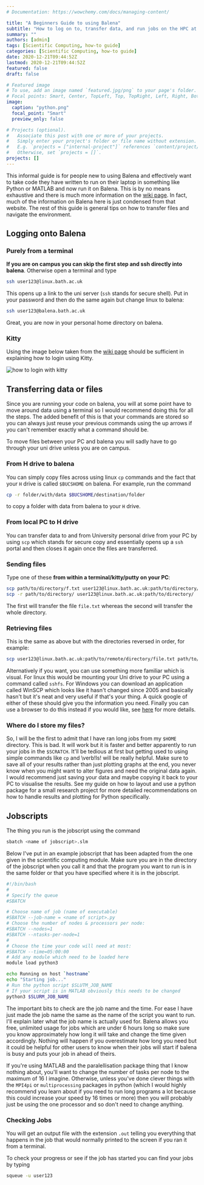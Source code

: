 ```yaml
---
# Documentation: https://wowchemy.com/docs/managing-content/

title: "A Beginners Guide to using Balena"
subtitle: "How to log on to, transfer data, and run jobs on the HPC at Bath"
summary: ""
authors: [admin]
tags: [Scientific Computing, how-to guide]
categories: [Scientific Computing, how-to guide]
date: 2020-12-21T09:44:52Z
lastmod: 2020-12-21T09:44:52Z
featured: false
draft: false

# Featured image
# To use, add an image named `featured.jpg/png` to your page's folder.
# Focal points: Smart, Center, TopLeft, Top, TopRight, Left, Right, BottomLeft, Bottom, BottomRight.
image:
  caption: "python.png"
  focal_point: "Smart"
  preview_only: false

# Projects (optional).
#   Associate this post with one or more of your projects.
#   Simply enter your project's folder or file name without extension.
#   E.g. `projects = ["internal-project"]` references `content/project/deep-learning/index.md`.
#   Otherwise, set `projects = []`.
projects: []
---
```


This informal guide is for people new to using Balena and effectively want to take code they have written to run on their laptop in something like Python or MATLAB and now run it on Balena. This is by no means exhaustive and there is much more information on the [wiki page](https://wiki.bath.ac.uk/display/BalenaHPC/Getting+Started). In fact, much of the information on Balena here is just condensed from that website. The rest of this guide is general tips on how to transfer files and navigate the environment.

## Logging onto Balena ##

### Purely from a terminal ###
**If you are on campus you can skip the first step and ssh directly into balena**. Otherwise open a terminal and type
```bash
ssh user123@linux.bath.ac.uk
```
This opens up a link to the uni server (`ssh` stands for secure shell). Put in your password and then do the same again but change linux to balena:
```bash
ssh user123@balena.bath.ac.uk
```
Great, you are now in your personal home directory on balena. 

### Kitty ###

Using the image below taken from the [wiki page](https://wiki.bath.ac.uk/display/BalenaHPC/Getting+Started) should be sufficient in explaining how to login using Kitty.

![how to login with kitty](/media/kitty.png)

## Transferring data or files ##

Since you are running your code on balena, you will at some point have to move around data using a terminal so I would recommend doing this for all the steps. The added benefit of this is that your commands are stored so you can always just reuse your previous commands using the up arrows if you can't remember exactly what a command should be.

To move files between your PC and balena you will sadly have to go through your uni drive unless you are on campus.

### From H drive to balena ###
You can simply copy files across using linux `cp` commands and the fact that your `H` drive is called `$BUCSHOME` on balena. For example, run the command
```bash
cp -r folder/with/data $BUCSHOME/destination/folder
```
to copy a folder with data from balena to your `H` drive.

### From local PC to H drive ###

You can transfer data to and from University personal drive from your PC by using `scp` which stands for secure copy and essentially opens up a `ssh` portal and then closes it again once the files are transferred.

### Sending files ###
Type one of these **from within a terminal/kitty/putty on your PC**:

```bash
scp path/to/directory/f.txt user123@linux.bath.ac.uk:path/to/directory/
scp -r path/to/directory/ user123@linux.bath.ac.uk:path/to/directory/
```
The first will transfer the file `file.txt` whereas the second will transfer the whole directory.

### Retrieving files ###
This is the same as above but with the directories reversed in order, for example:
```bash
scp user123@linux.bath.ac.uk:path/to/remote/directory/file.txt path/to/local/directory/
```

Alternatively if you want, you can use something more familiar which is visual. For linux this would be mounting your Uni drive to your PC using a command called `sshfs`. For Windows you can download an application called WinSCP which looks like it hasn't changed since 2005 and basically hasn't but it's neat and very useful if that's your thing. A quick google of either of these should give you the information you need. Finally you can use a browser to do this instead if you would like, see [here](https://www.bath.ac.uk/guides/access-and-share-your-work-online-using-files-bath/) for more details.

### Where do I store my files? ###

So, I will be the first to admit that I have ran long jobs from my `$HOME` directory. This is bad. It will work but it is faster and better apparently to run your jobs in the `$SCRATCH`. It'll be tedious at first but getting used to using simple commands like `cp` and \verb!ls! will be really helpful. Make sure to save all of your results rather than just plotting graphs at the end, you never know when you might want to alter figures and need the original data again. I would recommend just saving your data and maybe copying it back to your PC to visualise the results. See my guide on how to layout and use a python package for a small research project for more detailed recommendations on how to handle results and plotting for Python specifically.

## Jobscripts ##

The thing you run is the jobscript using the command 
```bash
sbatch <name of jobscript>.slm
```
Below I've put in an example jobscript that has been adapted from the one given in the scientific computing module. Make sure you are in the directory of the jobscript when you call it and that the program you want to run is in the same folder or that you have specified where it is in the jobscript.
```bash
#!/bin/bash 
#   
# Specify the queue
#SBATCH

# Choose name of job (name of executable) 
#SBATCH --job-name = <name of script>.py 
# Choose the number of nodes & processors per node: 
#SBATCH --nodes=1 
#SBATCH --ntasks-per-node=1 
# 
# Choose the time your code will need at most:
#SBATCH --time=05:00:00 
# Add any module which need to be loaded here 
module load python3

echo Running on host `hostname`
echo "Starting job..."
# Run the python script $SLUTM_JOB_NAME 
# If your script is in MATLAB obviously this needs to be changed
python3 $SLURM_JOB_NAME
```
The important bits to check are the job name and the time. For ease I have just made the job name the same as the name of the script you want to run. I'll explain later what the job name is actually used for. Balena allows you free, unlimited usage for jobs which are under 6 hours long so make sure you know approximately how long it will take and change the time given accordingly. Nothing will happen if you overestimate how long you need but it could be helpful for other users to know when their jobs will start if balena is busy and puts your job in ahead of theirs. 

If you're using MATLAB and the paralellisation package thing that I know nothing about, you'll want to change the number of tasks per node to the maximum of 16 I imagine. Otherwise, unless you've done clever things with the `MPI4pi` or `multiprocessing` packages in python (which I would highly recommend you learn about if you need to run long programs a lot because this could increase your speed by 16 times or more) then you will probably just be using the one processor and so don't need to change anything.

### Checking Jobs ###
You will get an output file with the extension `.out` telling you everything that happens in the job that would normally printed to the screen if you ran it from a terminal.

To check your progress or see if the job has started you can find your jobs by typing
```bash
squeue -u user123
```